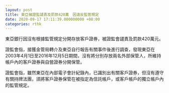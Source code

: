 ```yaml
---
layout: post
title: 東亞被證監譴責及罰款420萬　因違反監管規定
date: 2020-09-17 17:11:39.000000000 +08:00
categories: rthk
---
```


東亞銀行因沒有根據監管規定分開存放客戶證券，被證監會譴責及罰款420萬元。

證監會指，接獲金管局轉介及東亞自行報告有關事件後進行調查，發現東亞在2003年4月1日至2016年12月5日期間，沒有將分別存放兩名外部保管人，所維持帳戶內的客戶證券與自營證券分開保管。

證監會指，雖然東亞在內部電子會計紀錄內，已識別出有關客戶證券，但沒有遵守有關持牌法團，須將客戶證券保管在被指定為信託帳戶，或客戶帳戶的獨立帳戶內的監管規定。
